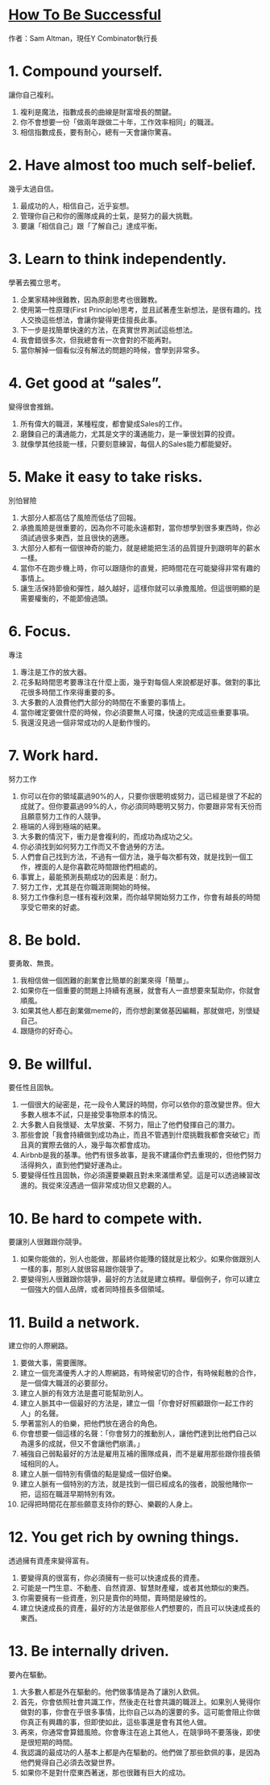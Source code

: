 [How To Be Successful](http://blog.samaltman.com/how-to-be-successful)
=================
作者：Sam Altman，現任Y Combinator執行長

# 1. Compound yourself.
讓你自己複利。
1. 複利是魔法，指數成長的曲線是財富增長的關鍵。
2. 你不會想要一份「做兩年跟做二十年，工作效率相同」的職涯。
3. 相信指數成長，要有耐心，總有一天會讓你驚喜。

# 2. Have almost too much self-belief.
幾乎太過自信。
1. 最成功的人，相信自己，近乎妄想。
2. 管理你自己和你的團隊成員的士氣，是努力的最大挑戰。
3. 要讓「相信自己」跟「了解自己」達成平衡。

# 3. Learn to think independently.
學著去獨立思考。
1. 企業家精神很難教，因為原創思考也很難教。
2. 使用第一性原理(First Principle)思考，並且試著產生新想法，是很有趣的。找人交換這些想法，會讓你變得更佳擅長此事。
3. 下一步是找簡單快速的方法，在真實世界測試這些想法。
4. 我會錯很多次，但我總會有一次會對的不能再對。
5. 當你解掉一個看似沒有解法的問題的時候，會學到非常多。

# 4. Get good at “sales”.
變得很會推銷。
1. 所有偉大的職涯，某種程度，都會變成Sales的工作。
2. 磨鍊自己的溝通能力，尤其是文字的溝通能力，是一筆很划算的投資。
3. 就像學其他技能一樣，只要刻意練習，每個人的Sales能力都能變好。

# 5. Make it easy to take risks.
別怕冒險

1. 大部分人都高估了風險而低估了回報。
2. 承擔風險是很重要的，因為你不可能永遠都對，當你想學到很多東西時，你必須試過很多東西，並且很快的適應。
3. 大部分人都有一個很神奇的能力，就是總能把生活的品質提升到跟明年的薪水一樣。
4. 當你不在跑步機上時，你可以跟隨你的直覺，把時間花在可能變得非常有趣的事情上。
5. 讓生活保持節儉和彈性，越久越好，這樣你就可以承擔風險。但這很明顯的是需要權衡的，不能節儉過頭。

# 6. Focus.
專注

1. 專注是工作的放大器。
2. 花多點時間思考要專注在什麼上面，幾乎對每個人來說都是好事。做對的事比花很多時間工作來得重要的多。
3. 大多數的人浪費他們大部分的時間在不重要的事情上。
4. 當你確定要做什麼的時候，你必須要無人可擋，快速的完成這些重要事項。
5. 我還沒見過一個非常成功的人是動作慢的。

# 7. Work hard.
努力工作

1. 你可以在你的領域贏過90%的人，只要你很聰明或努力，這已經是很了不起的成就了。但你要贏過99%的人，你必須同時聰明又努力，你要跟非常有天份而且願意努力工作的人競爭。
2. 極端的人得到極端的結果。
3. 大多數的情況下，衝力是會複利的，而成功為成功之父。
4. 你必須找到如何努力工作而又不會過勞的方法。
5. 人們會自己找到方法，不過有一個方法，幾乎每次都有效，就是找到一個工作，裡面的人是你喜歡花時間跟他們相處的。
6. 事實上，最能預測長期成功的因素是：耐力。
7. 努力工作，尤其是在你職涯剛開始的時候。
8. 努力工作像利息一樣有複利效果，而你越早開始努力工作，你會有越長的時間享受它帶來的好處。

# 8. Be bold.
要勇敢、無畏。

1. 我相信做一個困難的創業會比簡單的創業來得「簡單」。
2. 如果你在一個重要的問題上持續有進展，就會有人一直想要來幫助你，你就會順風。
3. 如果其他人都在創業做meme的，而你想創業做基因編輯，那就做吧，別懷疑自己。
4. 跟隨你的好奇心。

# 9. Be willful.
要任性且固執。

1. 一個很大的祕密是，花一段令人驚訝的時間，你可以依你的意改變世界。但大多數人根本不試，只是接受事物原本的情況。
2. 大多數人自我懷疑、太早放棄、不努力，阻止了他們發揮自己的潛力。
3. 那些會說「我會持續做到成功為止，而且不管遇到什麼挑戰我都會突破它」而且真的實際去做的人，幾乎每次都會成功。
4. Airbnb是我的基準。他們有很多故事，是我不建議你們去重現的，但他們努力活得夠久，直到他們變好運為止。
5. 要變得任性且固執，你必須還要樂觀且對未來滿懷希望。這是可以透過練習改進的。我從來沒遇過一個非常成功但又悲觀的人。

# 10. Be hard to compete with.
要讓別人很難跟你競爭。

1. 如果你能做的，別人也能做，那最終你能賺的錢就是比較少。如果你做跟別人一樣的事，那別人就很容易跟你競爭了。
2. 要變得別人很難跟你競爭，最好的方法就是建立槓桿。舉個例子，你可以建立一個強大的個人品牌，或者同時擅長多個領域。

# 11. Build a network.
建立你的人際網路。

1. 要做大事，需要團隊。
2. 建立一個充滿優秀人才的人際網路，有時候密切的合作，有時候鬆散的合作，是一個偉大職涯的必要部分。
3. 建立人脈的有效方法是盡可能幫助別人。
4. 建立人脈其中一個最好的方法是，建立一個「你會好好照顧跟你一起工作的人」的名聲。
5. 學著當別人的伯樂，把他們放在適合的角色。
6. 你會想要一個這樣的名聲：「你會努力的推動別人，讓他們達到比他們自己以為還多的成就，但又不會讓他們崩潰。」
7. 補強自己弱點最好的方法是雇用互補的團隊成員，而不是雇用那些跟你擅長領域相同的人。
8. 建立人脈一個特別有價值的點是變成一個好伯樂。
9. 建立人脈有一個特別的方法，就是找到一個已經成名的強者，說服他賭你一把，這招在職涯早期特別有效。
10. 記得把時間花在那些願意支持你的野心、樂觀的人身上。

# 12. You get rich by owning things.
透過擁有資產來變得富有。

1. 要變得真的很富有，你必須擁有一些可以快速成長的資產。
2. 可能是一門生意、不動產、自然資源、智慧財產權，或者其他類似的東西。
3. 你需要擁有一些資產，別只是賣你的時間，賣時間是線性的。
4. 建立快速成長的資產，最好的方法是做那些人們想要的，而且可以快速成長的東西。

# 13. Be internally driven.
要內在驅動。

1. 大多數人都是外在驅動的。他們做事情是為了讓別人欽佩。
2. 首先，你會依照社會共識工作，然後走在社會共識的職涯上。如果別人覺得你做對的事，你會在乎很多事情，比你自己以為的還要的多。這可能會阻止你做你真正有興趣的事，但即使如此，這些事還是會有其他人做。
3. 再來，你通常會算錯風險。你會專注在追上其他人，在競爭時不要落後，即使是很短期的時間。
4. 我認識的最成功的人基本上都是內在驅動的。他們做了那些欽佩的事，是因為他們覺得自己必須去改變世界。
5. 如果你不是對什麼東西著迷，那也很難有巨大的成功。
